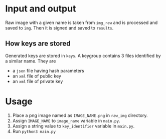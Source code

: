 # Input and output
Raw image with a given name is taken from `img_raw` and is processed and saved to `img`. Then it is signed and saved to `results`.

## How keys are stored
Generated keys are stored in `keys`. A keygroup contains 3 files identified by a similar name. They are
- a `json` file having hash parameters
- an `xml` file of public key
- an `xml` file of private key

# Usage
1. Place a png image named as `IMAGE_NAME.png` in `raw_img` directory. 
2. Assign `IMAGE_NAME` to `image_name` variable in `main.py`.
3. Assign a string value to `key_identifier` variable in `main.py`.
3. Run `python3 main.py`